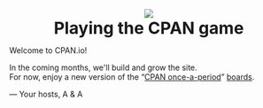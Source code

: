 <div align="center">
  <img src="/img/logo.png" /><br />
  <span style="font-size:30px"><b>Playing the CPAN game</b></span>
</div>

Welcome to CPAN.io!

In the coming months, we'll build and grow the site.  
For now, enjoy a new version of the “[CPAN once-a-period](/board/once-a/)” [boards](/board/).

— Your hosts, A<BOOK> & A<NEILB>
